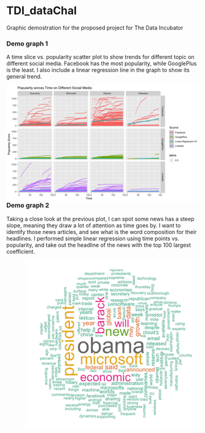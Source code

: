 # TDI_dataChal
Graphic demostration for the proposed project for The Data Incubator

### Demo graph 1

A time slice vs. popularity scatter plot to show trends for different topic on different social media. Facebook has the most popularity, while GooglePlus is the least. I also include a linear regression line in the graph to show its general trend.

<a href="https://github.com/yingeddi2008/TDI_dataChal/blob/master/source.vs.section.png"><img src="https://github.com/yingeddi2008/TDI_dataChal/blob/master/source.vs.section.png" alt="Popularity across time for different social media" style="float: right" width="850"/></a>

### Demo graph 2

Taking a close look at the previous plot, I can spot some news has a steep slope, meaning they draw a lot of attention as time goes by. I want to identify those news articles, and see what is the word composition for their headlines. I performed simple linear regression using time points vs. popularity, and take out the headline of the news with the top 100 largest coefficient. 

<a href="https://github.com/yingeddi2008/TDI_dataChal/blob/master/headline.wordcloud.png"><img src="https://github.com/yingeddi2008/TDI_dataChal/blob/master/headline.wordcloud.png" alt="Wordcloud for the top 100 largest coefficient news " style="float: right" width="450"/></a>